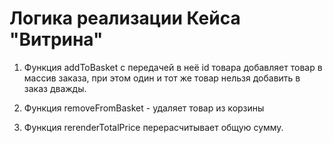 ﻿# Логика реализации Кейса "Витрина"

1) Функция addToBasket с передачей в неё id товара добавляет товар в массив заказа, при этом один и тот же товар нельзя добавить в заказ дважды.

2) Функция removeFromBasket - удаляет товар из корзины

3) Функция rerenderTotalPrice  перерасчитывает общую сумму.